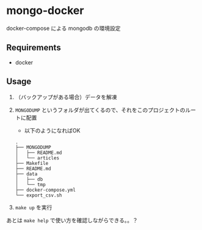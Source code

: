 # mongo-docker

docker-compose による mongodb の環境設定

## Requirements

- docker

## Usage

1. （バックアップがある場合）データを解凍

1. `MONGODUMP` というフォルダが出てくるので、それをこのプロジェクトのルートに配置
    - 以下のようになればOK

    ```tree
    .
    ├── MONGODUMP
    │   ├── README.md
    │   └── articles
    ├── Makefile
    ├── README.md
    ├── data
    │   ├── db
    │   └── tmp
    ├── docker-compose.yml
    └── export_csv.sh
    ```

1. `make up` を実行

あとは `make help` で使い方を確認しながらできる。。？
